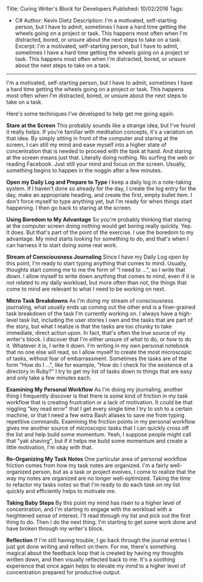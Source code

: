 Title: Curing Writer's Block for Developers
Published: 10/02/2016
Tags: 
  - C# 
Author: Kevin Dietz
Description: I'm a motivated, self-starting person, but I have to admit, sometimes I have a hard time getting the wheels going on a project or task. This happens most often when I'm distracted, bored, or unsure about the next steps to take on a task.
Excerpt: I'm a motivated, self-starting person, but I have to admit, sometimes I have a hard time getting the wheels going on a project or task. This happens most often when I'm distracted, bored, or unsure about the next steps to take on a task.
---

I'm a motivated, self-starting person, but I have to admit, sometimes I have a hard time getting the wheels going on a project or task. This happens most often when I'm distracted, bored, or unsure about the next steps to take on a task.

Here's some techniques I've developed to help get me going again.

**Stare at the Screen**
This probably sounds like a strange idea, but I've found it really helps. If you're familiar with meditation concepts, it's a variation on that idea. By simply sitting in front of the computer and staring at the screen, I can still my mind and ease myself into a higher state of concentration that is needed to proceed with the task at hand. And staring at the screen means just that. Literally doing nothing. No surfing the web or reading Facebook. Just still your mind and focus on the screen. Usually, something begins to happen in the noggin after a few minutes.

**Open my Daily Log and Prepare to Type**
I keep a daily log in a note-taking system. If I haven't done so already for the day, I create the log entry for the day, make an appropriate heading, and create the first, empty bullet item. I don't force myself to type anything yet, but I'm ready for when things start happening. I then go back to staring at the screen.

**Using Boredom to My Advantage**
So you're probably thinking that staring at the computer screen doing nothing would get boring really quickly. Yep. It does. But that's part of the point of the exercise. I use the boredom to my advantage. My mind starts looking for something to do, and that's when I can harness it to start doing some real work.

**Stream of Consciousness Journaling**
Since I have my Daily Log open by this point, I'm ready to start typing anything that comes to mind. Usually, thoughts start coming me to me the form of "I need to ...", so I write that down. I allow myself to write down anything that comes to mind, even if it is not related to my daily workload, but more often than not, the things that come to mind are relevant to what I need to be working on next.

**Micro Task Breakdowns**
As I'm doing my stream of consciousness journaling, what usually ends up coming out the other end is a finer-grained task breakdown of the task I'm currently working on. I always have a high-level task list, including the user stories I own and the tasks that are part of the story, but what I realize is that the tasks are too chunky to take immediate, direct action upon. In fact, that's often the true source of my writer's block. I discover that I'm either unsure of *what* to do, or *how* to do it. Whatever it is, I write it down. I'm writing in my own personal notebook that no one else will read, so I allow myself to create the most microscopic of tasks, without fear of embarrassment. Sometimes the tasks are of the form "How do I ...", like for example, "How do I check for the existence of a directory in Ruby?" I try to get my list of tasks down to things that are easy and only take a few minutes each.

**Examining My Personal Workflow**
As I'm doing my journaling, another thing I frequently discover is that there is some kind of friction in my task workflow that is creating frustration or a lack of motivation. It could be that niggling "key read error" that I get every single time I try to ssh to a certain machine, or that I need a few extra Bash aliases to save me from typing repetitive commands. Examining the friction points in my personal workflow gives me another source of microscopic tasks that I can quickly cross off the list and help build some momentum. Yeah, I suppose people might call that "yak shaving", but if it helps me build some momentum and create a little motivation, I'm okay with that.

**Re-Organizing My Task Notes**
One particular area of personal workflow friction comes from how my task notes are organized. I'm a fairly well-organized person, but as a task or project evolves, I come to realize that the way my notes are organized are no longer well-optimized. Taking the time to refactor my tasks notes so that I'm ready to do each task on my list quickly and efficiently helps to motivate me.

**Taking Baby Steps**
By this point my mind has risen to a higher level of concentration, and I'm starting to engage with the workload with a heightened sense of interest. I'll read through my list and pick out the first thing to do. Then I do the next thing. I'm starting to get some work done and have broken through my writer's block.

**Reflection**
If I'm still having trouble, I go back through the journal entries I just got done writing and reflect on them. For me, there's something magical about the feedback loop that is created by having my thoughts written down, and then visually reflected back to me. It's a soothing experience that once again helps to elevate my mind to a higher level of concentration prepared for productive output.

